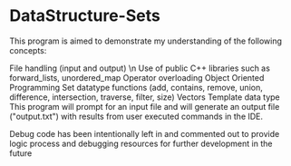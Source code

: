 # DataStructure-Sets

This program is aimed to demonstrate my understanding of the following concepts:

File handling (input and output) \n
Use of public C++ libraries such as forward_lists, unordered_map
Operator overloading
Object Oriented Programming
Set datatype functions (add, contains, remove, union, difference, intersection, traverse, filter, size)
Vectors
Template data type
This program will prompt for an input file and will generate an output file ("output.txt") with results from user executed commands in the IDE.

Debug code has been intentionally left in and commented out to provide logic process and debugging resources for further development in the future
